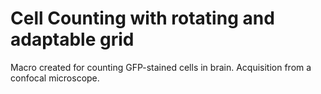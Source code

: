 # Cell Counting with rotating and adaptable grid
 Macro created for counting GFP-stained cells in brain. Acquisition from a confocal microscope.
